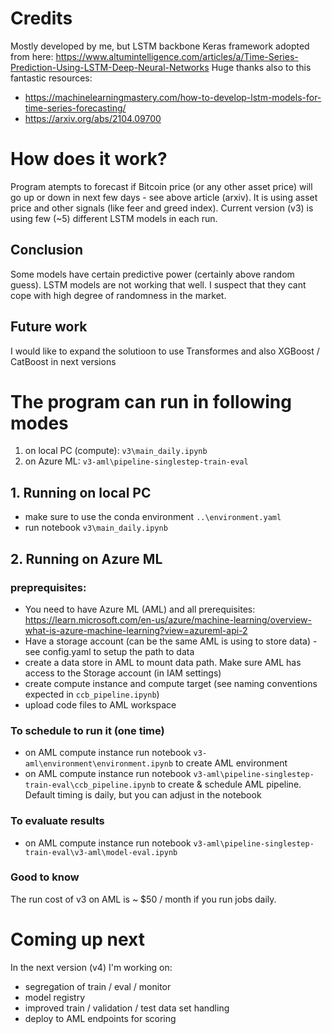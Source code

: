 # Credits
Mostly developed by me, but LSTM backbone Keras framework adopted from here: https://www.altumintelligence.com/articles/a/Time-Series-Prediction-Using-LSTM-Deep-Neural-Networks 
Huge thanks also to this fantastic resources:
- https://machinelearningmastery.com/how-to-develop-lstm-models-for-time-series-forecasting/ 
- https://arxiv.org/abs/2104.09700 

# How does it work?
Program atempts to forecast if Bitcoin price (or any other asset price) will go up or down in next few days - see above article (arxiv).
It is using asset price and other signals (like feer and greed index).
Current version (v3) is using few (~5) different LSTM models in each run.

## Conclusion
Some models have certain predictive power (certainly above random guess).
LSTM models are not working that well. I suspect that they cant cope with high degree of randomness in the market.

## Future work
I would like to expand the solutioon to use Transformes and also XGBoost / CatBoost in next versions

# The program can run in following modes
1. on local PC (compute): `v3\main_daily.ipynb`
2. on Azure ML: `v3-aml\pipeline-singlestep-train-eval`

## 1. Running on local PC
- make sure to use the conda environment `..\environment.yaml`
- run notebook `v3\main_daily.ipynb`

## 2. Running on Azure ML
### preprequisites: 
- You need to have Azure ML (AML) and all prerequisites: https://learn.microsoft.com/en-us/azure/machine-learning/overview-what-is-azure-machine-learning?view=azureml-api-2 
- Have a storage account (can be the same AML is using to store data) - see config.yaml to setup the path to data
- create a data store in AML to mount data path. Make sure AML has access to the Storage account (in IAM settings)
- create compute instance and compute target (see naming conventions expected in `ccb_pipeline.ipynb`)
- upload code files to AML workspace
### To schedule to run it (one time)
- on AML compute instance run notebook `v3-aml\environment\environment.ipynb` to create AML environment
- on AML compute instance run notebook `v3-aml\pipeline-singlestep-train-eval\ccb_pipeline.ipynb` to create & schedule AML pipeline. Default timing is daily, but you can adjust in the notebook
### To evaluate results
- on AML compute instance run notebook `v3-aml\pipeline-singlestep-train-eval\v3-aml\model-eval.ipynb`
### Good to know
The run cost of v3 on AML is ~ $50 / month if you run jobs daily.

# Coming up next
In the next version (v4) I'm working on:
- segregation of train / eval / monitor
- model registry
- improved train / validation / test data set handling
- deploy to AML endpoints for scoring